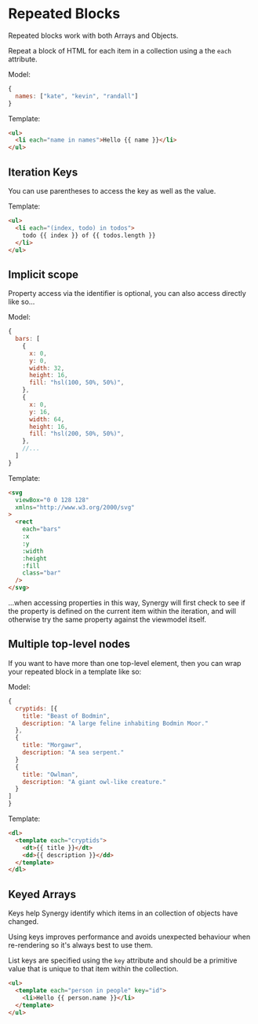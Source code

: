 # Repeated Blocks

Repeated blocks work with both Arrays and Objects.

Repeat a block of HTML for each item in a collection using a the `each` attribute.

Model:

```js
{
  names: ["kate", "kevin", "randall"]
}
```

Template:

```html
<ul>
  <li each="name in names">Hello {{ name }}</li>
</ul>
```

## Iteration Keys

You can use parentheses to access the key as well as the value.

Template:

```html
<ul>
  <li each="(index, todo) in todos">
    todo {{ index }} of {{ todos.length }}
  </li>
</ul>
```

## Implicit scope

Property access via the identifier is optional, you can also access directly like so...

Model:

```js
{
  bars: [
    {
      x: 0,
      y: 0,
      width: 32,
      height: 16,
      fill: "hsl(100, 50%, 50%)",
    },
    {
      x: 0,
      y: 16,
      width: 64,
      height: 16,
      fill: "hsl(200, 50%, 50%)",
    },
    //...
  ]
}
```

Template:

```html
<svg
  viewBox="0 0 128 128"
  xmlns="http://www.w3.org/2000/svg"
>
  <rect
    each="bars"
    :x
    :y
    :width
    :height
    :fill
    class="bar"
  />
</svg>
```

...when accessing properties in this way, Synergy will first check to see if the property is defined on the current item within the iteration, and will otherwise try the same property against the viewmodel itself.

## Multiple top-level nodes

If you want to have more than one top-level element, then you can wrap your repeated block in a template like so:

Model:

```js
{
  cryptids: [{
    title: "Beast of Bodmin",
    description: "A large feline inhabiting Bodmin Moor."
  },
  {
    title: "Morgawr",
    description: "A sea serpent."
  }
  {
    title: "Owlman",
    description: "A giant owl-like creature."
  }
]
}
```

Template:

```html
<dl>
  <template each="cryptids">
    <dt>{{ title }}</dt>
    <dd>{{ description }}</dd>
  </template>
</dl>
```

## Keyed Arrays

Keys help Synergy identify which items in an collection of objects
have changed.

Using keys improves performance and
avoids unexpected behaviour when re-rendering so it's always best to use them.

List keys are specified using the `key` attribute and should be a primitive value that is unique to that item within the collection.

```html
<ul>
  <template each="person in people" key="id">
    <li>Hello {{ person.name }}</li>
  </template>
</ul>
```
